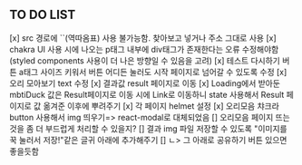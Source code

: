 ## TO DO LIST

[x] src 경로에 ``(역따옴표) 사용 불가능함. 찾아보고 넣거나 주소 그대로 사용
[x] chakra UI 사용 시에 나오는 p태그 내부에 div태그가 존재한다는 오류 수정해야함(styled components 사용이 더 나은 방향일 수 있음을 고려)
[x] 테스트 다시하기 버튼 a태그 사이즈 키워서 버튼 어디든 눌러도 시작 페이지로 넘어갈 수 있도록 수정
[x] 오리 모아보기 text 수정
[x] 결과값 result 페이지로 이동
[x] Loading에서 받아둔 mbtiDuck 값은 Result페이지로 이동 시에 Link로 이동하니 state 사용해서 Result 페이지로 값 옮겨준 이후에 뿌려주기
[x] 각 페이지 helmet 설정
[x] 오리모음 챠크라 button 사용해서 img 띄우기=> react-modal로 대체되었음
[] 오리모음 페이지 뜨는 것을 좀 더 부드럽게 처리할 수 있을지?
[] 결과 img 파일 저장할 수 있도록 "이미지를 꾹 눌러서 저장!"같은 글귀 아래에 추가해주기
[] ㄴ> 그 아래로 공유하기 버튼 있으면 좋을듯함
